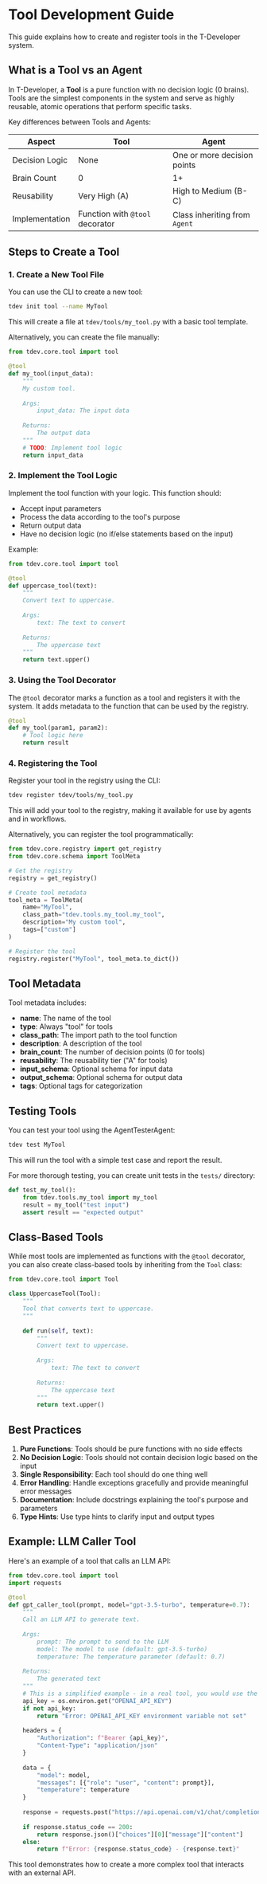 # Tool Development Guide

This guide explains how to create and register tools in the T-Developer system.

## What is a Tool vs an Agent

In T-Developer, a **Tool** is a pure function with no decision logic (0 brains). Tools are the simplest components in the system and serve as highly reusable, atomic operations that perform specific tasks.

Key differences between Tools and Agents:

| Aspect | Tool | Agent |
| ------ | ---- | ----- |
| Decision Logic | None | One or more decision points |
| Brain Count | 0 | 1+ |
| Reusability | Very High (A) | High to Medium (B-C) |
| Implementation | Function with `@tool` decorator | Class inheriting from `Agent` |

## Steps to Create a Tool

### 1. Create a New Tool File

You can use the CLI to create a new tool:

```bash
tdev init tool --name MyTool
```

This will create a file at `tdev/tools/my_tool.py` with a basic tool template.

Alternatively, you can create the file manually:

```python
from tdev.core.tool import tool

@tool
def my_tool(input_data):
    """
    My custom tool.
    
    Args:
        input_data: The input data
        
    Returns:
        The output data
    """
    # TODO: Implement tool logic
    return input_data
```

### 2. Implement the Tool Logic

Implement the tool function with your logic. This function should:

- Accept input parameters
- Process the data according to the tool's purpose
- Return output data
- Have no decision logic (no if/else statements based on the input)

Example:

```python
from tdev.core.tool import tool

@tool
def uppercase_tool(text):
    """
    Convert text to uppercase.
    
    Args:
        text: The text to convert
        
    Returns:
        The uppercase text
    """
    return text.upper()
```

### 3. Using the Tool Decorator

The `@tool` decorator marks a function as a tool and registers it with the system. It adds metadata to the function that can be used by the registry.

```python
@tool
def my_tool(param1, param2):
    # Tool logic here
    return result
```

### 4. Registering the Tool

Register your tool in the registry using the CLI:

```bash
tdev register tdev/tools/my_tool.py
```

This will add your tool to the registry, making it available for use by agents and in workflows.

Alternatively, you can register the tool programmatically:

```python
from tdev.core.registry import get_registry
from tdev.core.schema import ToolMeta

# Get the registry
registry = get_registry()

# Create tool metadata
tool_meta = ToolMeta(
    name="MyTool",
    class_path="tdev.tools.my_tool.my_tool",
    description="My custom tool",
    tags=["custom"]
)

# Register the tool
registry.register("MyTool", tool_meta.to_dict())
```

## Tool Metadata

Tool metadata includes:

- **name**: The name of the tool
- **type**: Always "tool" for tools
- **class_path**: The import path to the tool function
- **description**: A description of the tool
- **brain_count**: The number of decision points (0 for tools)
- **reusability**: The reusability tier ("A" for tools)
- **input_schema**: Optional schema for input data
- **output_schema**: Optional schema for output data
- **tags**: Optional tags for categorization

## Testing Tools

You can test your tool using the AgentTesterAgent:

```bash
tdev test MyTool
```

This will run the tool with a simple test case and report the result.

For more thorough testing, you can create unit tests in the `tests/` directory:

```python
def test_my_tool():
    from tdev.tools.my_tool import my_tool
    result = my_tool("test input")
    assert result == "expected output"
```

## Class-Based Tools

While most tools are implemented as functions with the `@tool` decorator, you can also create class-based tools by inheriting from the `Tool` class:

```python
from tdev.core.tool import Tool

class UppercaseTool(Tool):
    """
    Tool that converts text to uppercase.
    """
    
    def run(self, text):
        """
        Convert text to uppercase.
        
        Args:
            text: The text to convert
            
        Returns:
            The uppercase text
        """
        return text.upper()
```

## Best Practices

1. **Pure Functions**: Tools should be pure functions with no side effects
2. **No Decision Logic**: Tools should not contain decision logic based on the input
3. **Single Responsibility**: Each tool should do one thing well
4. **Error Handling**: Handle exceptions gracefully and provide meaningful error messages
5. **Documentation**: Include docstrings explaining the tool's purpose and parameters
6. **Type Hints**: Use type hints to clarify input and output types

## Example: LLM Caller Tool

Here's an example of a tool that calls an LLM API:

```python
from tdev.core.tool import tool
import requests

@tool
def gpt_caller_tool(prompt, model="gpt-3.5-turbo", temperature=0.7):
    """
    Call an LLM API to generate text.
    
    Args:
        prompt: The prompt to send to the LLM
        model: The model to use (default: gpt-3.5-turbo)
        temperature: The temperature parameter (default: 0.7)
        
    Returns:
        The generated text
    """
    # This is a simplified example - in a real tool, you would use the OpenAI SDK
    api_key = os.environ.get("OPENAI_API_KEY")
    if not api_key:
        return "Error: OPENAI_API_KEY environment variable not set"
    
    headers = {
        "Authorization": f"Bearer {api_key}",
        "Content-Type": "application/json"
    }
    
    data = {
        "model": model,
        "messages": [{"role": "user", "content": prompt}],
        "temperature": temperature
    }
    
    response = requests.post("https://api.openai.com/v1/chat/completions", headers=headers, json=data)
    
    if response.status_code == 200:
        return response.json()["choices"][0]["message"]["content"]
    else:
        return f"Error: {response.status_code} - {response.text}"
```

This tool demonstrates how to create a more complex tool that interacts with an external API.